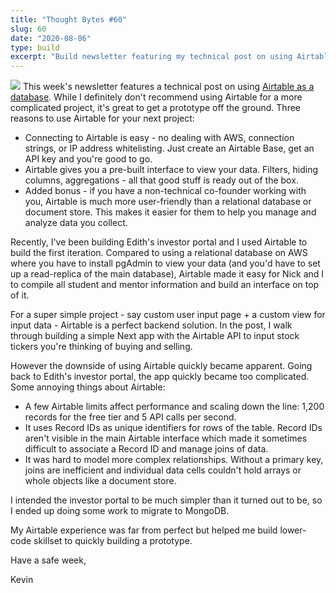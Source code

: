 ```yaml
---
title: "Thought Bytes #60"
slug: 60
date: "2020-08-06"
type: build
excerpt: "Build newsletter featuring my technical post on using Airtable as a database."
---
```

![](https://kevinarifin.com/blog/airtable-as-a-database/airtable-create-result.png)
This week's newsletter features a technical post on using [Airtable as a database](https://kevinarifin.com/blog/airtable-as-a-database). While I definitely don't recommend using Airtable for a more complicated project, it's great to get a prototype off the ground. Three reasons to use Airtable for your next project:

- Connecting to Airtable is easy - no dealing with AWS, connection strings, or IP address whitelisting. Just create an Airtable Base, get an API key and you're good to go.
- Airtable gives you a pre-built interface to view your data. Filters, hiding columns, aggregations - all that good stuff is ready out of the box.
- Added bonus - if you have a non-technical co-founder working with you, Airtable is much more user-friendly than a relational database or document store. This makes it easier for them to help you manage and analyze data you collect.

Recently, I've been building Edith's investor portal and I used Airtable to build the first iteration. Compared to using a relational database on AWS where you have to install pgAdmin to view your data (and you'd have to set up a read-replica of the main database), Airtable made it easy for Nick and I to compile all student and mentor information and build an interface on top of it.

For a super simple project - say custom user input page + a custom view for input data - Airtable is a perfect backend solution. In the post, I walk through building a simple Next app with the Airtable API to input stock tickers you're thinking of buying and selling.

However the downside of using Airtable quickly became apparent. Going back to Edith's investor portal, the app quickly became too complicated. Some annoying things about Airtable:

* A few Airtable limits affect performance and scaling down the line: 1,200 records for the free tier and 5 API calls per second.
* It uses Record IDs as unique identifiers for rows of the table. Record IDs aren't visible in the main Airtable interface which made it sometimes difficult to associate a Record ID and manage joins of data.
* It was hard to model more complex relationships. Without a primary key, joins are inefficient and individual data cells couldn't hold arrays or whole objects like a document store.

I intended the investor portal to be much simpler than it turned out to be, so I ended up doing some work to migrate to MongoDB.

My Airtable experience was far from perfect but helped me build lower-code skillset to quickly building a prototype.

Have a safe week,

Kevin